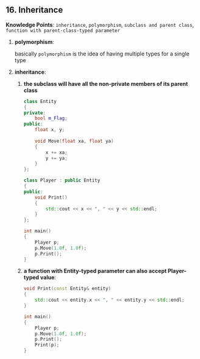 ## 16. Inheritance

**Knowledge Points**: `inheritance`, `polymorphism`, `subclass and parent class`, `function with parent-class-typed parameter`

1. **polymorphism**: 

    basically `polymorphism` is the idea of having multiple types for a single type

2. **inheritance**: 

    1. **the subclass will have all the non-private members of its parent class**

        ```c++
        class Entity
        {
        private:
            bool m_Flag;
        public:
            float x, y;
            
            void Move(float xa, float ya)
            {
                x += xa;
                y += ya;
            }
        };
        
        class Player : public Entity
        {
        public:
            void Print()
            {
                std::cout << x << ", " << y << std::endl;
            }
        };
        
        int main()
        {
            Player p;
            p.Move(1.0f, 1.0f);
            p.Print();
        }
        ```

    2. **a function with Entity-typed parameter can also accept Player-typed value**: 

        ```c++
        void Print(const Entity& entity)
        {
            std::cout << entity.x << ", " << entity.y << std::endl;
        }
        
        int main()
        {
            Player p;
            p.Move(1.0f, 1.0f);
            p.Print();
            Print(p);
        }
        ```


